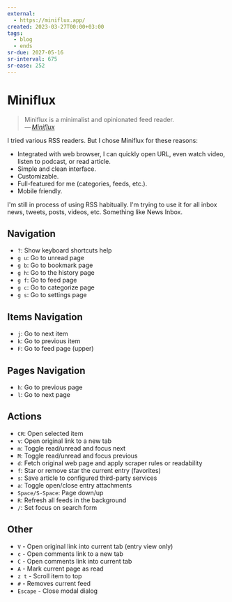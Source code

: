 ```yaml
---
external:
  - https://miniflux.app/
created: 2023-03-27T00:00+03:00
tags:
  - blog
  - ends
sr-due: 2027-05-16
sr-interval: 675
sr-ease: 252
---
```


# Miniflux

> Miniflux is a minimalist and opinionated feed reader.\
> — <cite>[Miniflux](https://miniflux.app/)</cite>

I tried various RSS readers. But I chose Miniflux for these reasons:

- Integrated with web browser, I can quickly open URL, even watch video, listen to podcast, or read article.
- Simple and clean interface.
- Customizable.
- Full-featured for me (categories, feeds, etc.).
- Mobile friendly.

I'm still in process of using RSS habitually. I'm trying to use it for all inbox news, tweets, posts, videos, etc. Something like News Inbox.

## Navigation

- `?`:<wbr class="f"> Show keyboard shortcuts help
- `g u`:<wbr class="f"> Go to unread page
- `g b`:<wbr class="f"> Go to bookmark page
- `g h`:<wbr class="f"> Go to the history page
- `g f`:<wbr class="f"> Go to feed page
- `g c`:<wbr class="f"> Go to categorize page
- `g s`:<wbr class="f"> Go to settings page

## Items Navigation

- `j`:<wbr class="f"> Go to next item
- `k`:<wbr class="f"> Go to previous item
- `F`:<wbr class="f"> Go to feed page (upper)

## Pages Navigation

- `h`:<wbr class="f"> Go to previous page
- `l`:<wbr class="f"> Go to next page

## Actions

- `CR`:<wbr class="f"> Open selected item
- `v`:<wbr class="f"> Open original link to a new tab
- `m`:<wbr class="f"> Toggle read/unread and focus next
- `M`:<wbr class="f"> Toggle read/unread and focus previous
- `d`:<wbr class="f"> Fetch original web page and apply scraper rules or readability
- `f`:<wbr class="f"> Star or remove star the current entry (favorites)
- `s`:<wbr class="f"> Save article to configured third-party services
- `a`:<wbr class="f"> Toggle open/close entry attachments
- `Space/S-Space`:<wbr class="f"> Page down/up
- `R`:<wbr class="f"> Refresh all feeds in the background
- `/`:<wbr class="f"> Set focus on search form

## Other

- `V` - Open original link into current tab (entry view only)
- `c` - Open comments link to a new tab
- `C` - Open comments link into current tab
- `A` - Mark current page as read
- `z t` - Scroll item to top
- `#` - Removes current feed
- `Escape` - Close modal dialog
